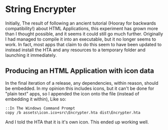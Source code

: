 # String Encrypter
Initially, The result of following an ancient tutorial (Hooray for backwards compatibility!) about HTML Applications, this experiment has grown more than I thought possible, and it seems it could still go much further. Originally I had managed to compile it into an executable, but it no longer seems to work. In fact, most apps that claim to do this seem to have been updated to instead install the HTA and any resources to a temporary folder and launching it immediately.

## Producing an HTML Application with icon data
In the final iteration of a release, any dependencies, within reason, should be embedded. In my opinion this includes icons, but it can't be done for "plain text" apps, so I appended the icon onto the file (instead of embedding it within), Like so:
```batch
::In The Windows Command Prompt
copy /b assets\icon.ico+src\Encrypter.hta dist\Encrypter.hta
```
And I told the HTA that it is it's own icon. This ended up working well.